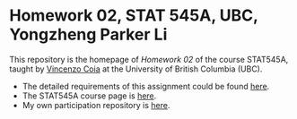 # Homework 02, STAT 545A, UBC, Yongzheng Parker Li

This repository is the homepage of *Homework 02* of the course STAT545A, taught by [Vincenzo Coia](https://github.com/vincenzocoia)
at the University of British Columbia (UBC). 

- The detailed requirements of this assignment could be found [here](http://stat545.com/Classroom/assignments/hw02/hw02.html). 
- The STAT545A course page is [here](http://stat545.com/Classroom/).
- My own participation repository is [here](https://github.com/ParkerLi/STAT545_participation).
